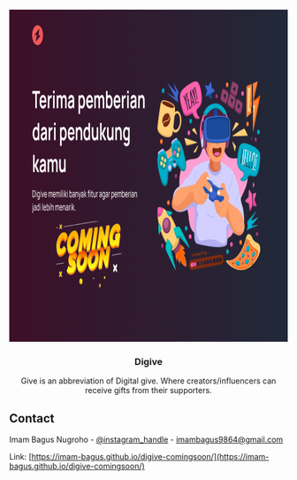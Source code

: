 <!-- PROJECT LOGO -->
<br />
<div align="center">

<img src="vendors/img/preview.png" alt="Logo" width="800" height="600">

<h3 align="center">Digive</h3>

  <p align="center">
    Give is an abbreviation of Digital give. Where creators/influencers can receive gifts from their supporters.
  </p>
</div>

<!-- CONTACT -->

## Contact

Imam Bagus Nugroho - [@instagram_handle](https://instagram.com/imambagusnugroho) - imambagus9864@gmail.com

Link: [https://imam-bagus.github.io/digive-comingsoon/](https://imam-bagus.github.io/digive-comingsoon/)
